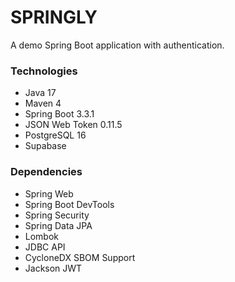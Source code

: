 # SPRINGLY
A demo Spring Boot application with authentication.

### Technologies

- Java 17
- Maven 4
- Spring Boot 3.3.1
- JSON Web Token 0.11.5
- PostgreSQL 16
- Supabase

### Dependencies

- Spring Web
- Spring Boot DevTools
- Spring Security
- Spring Data JPA
- Lombok
- JDBC API
- CycloneDX SBOM Support
- Jackson JWT
